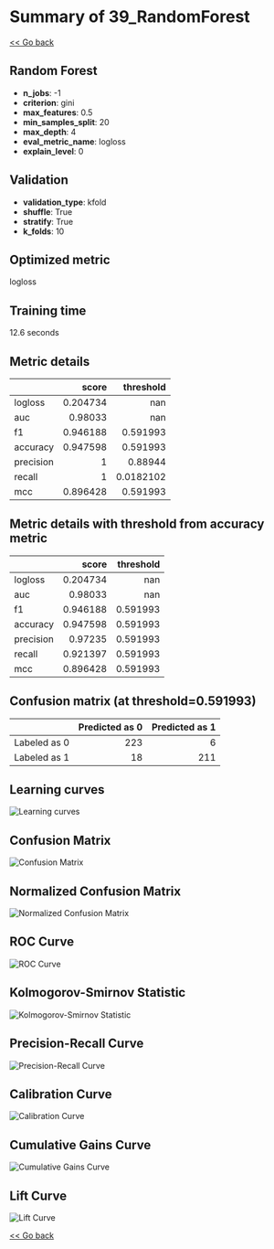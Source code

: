 # Summary of 39_RandomForest

[<< Go back](../README.md)


## Random Forest
- **n_jobs**: -1
- **criterion**: gini
- **max_features**: 0.5
- **min_samples_split**: 20
- **max_depth**: 4
- **eval_metric_name**: logloss
- **explain_level**: 0

## Validation
 - **validation_type**: kfold
 - **shuffle**: True
 - **stratify**: True
 - **k_folds**: 10

## Optimized metric
logloss

## Training time

12.6 seconds

## Metric details
|           |    score |   threshold |
|:----------|---------:|------------:|
| logloss   | 0.204734 | nan         |
| auc       | 0.98033  | nan         |
| f1        | 0.946188 |   0.591993  |
| accuracy  | 0.947598 |   0.591993  |
| precision | 1        |   0.88944   |
| recall    | 1        |   0.0182102 |
| mcc       | 0.896428 |   0.591993  |


## Metric details with threshold from accuracy metric
|           |    score |   threshold |
|:----------|---------:|------------:|
| logloss   | 0.204734 |  nan        |
| auc       | 0.98033  |  nan        |
| f1        | 0.946188 |    0.591993 |
| accuracy  | 0.947598 |    0.591993 |
| precision | 0.97235  |    0.591993 |
| recall    | 0.921397 |    0.591993 |
| mcc       | 0.896428 |    0.591993 |


## Confusion matrix (at threshold=0.591993)
|              |   Predicted as 0 |   Predicted as 1 |
|:-------------|-----------------:|-----------------:|
| Labeled as 0 |              223 |                6 |
| Labeled as 1 |               18 |              211 |

## Learning curves
![Learning curves](learning_curves.png)
## Confusion Matrix

![Confusion Matrix](confusion_matrix.png)


## Normalized Confusion Matrix

![Normalized Confusion Matrix](confusion_matrix_normalized.png)


## ROC Curve

![ROC Curve](roc_curve.png)


## Kolmogorov-Smirnov Statistic

![Kolmogorov-Smirnov Statistic](ks_statistic.png)


## Precision-Recall Curve

![Precision-Recall Curve](precision_recall_curve.png)


## Calibration Curve

![Calibration Curve](calibration_curve_curve.png)


## Cumulative Gains Curve

![Cumulative Gains Curve](cumulative_gains_curve.png)


## Lift Curve

![Lift Curve](lift_curve.png)



[<< Go back](../README.md)

